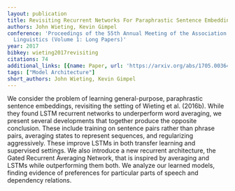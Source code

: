 ```yaml
---
layout: publication
title: Revisiting Recurrent Networks For Paraphrastic Sentence Embeddings
authors: John Wieting, Kevin Gimpel
conference: 'Proceedings of the 55th Annual Meeting of the Association for Computational
  Linguistics (Volume 1: Long Papers)'
year: 2017
bibkey: wieting2017revisiting
citations: 74
additional_links: [{name: Paper, url: 'https://arxiv.org/abs/1705.00364'}]
tags: ["Model Architecture"]
short_authors: John Wieting, Kevin Gimpel
---
```

We consider the problem of learning general-purpose, paraphrastic sentence
embeddings, revisiting the setting of Wieting et al. (2016b). While they found
LSTM recurrent networks to underperform word averaging, we present several
developments that together produce the opposite conclusion. These include
training on sentence pairs rather than phrase pairs, averaging states to
represent sequences, and regularizing aggressively. These improve LSTMs in both
transfer learning and supervised settings. We also introduce a new recurrent
architecture, the Gated Recurrent Averaging Network, that is inspired by
averaging and LSTMs while outperforming them both. We analyze our learned
models, finding evidence of preferences for particular parts of speech and
dependency relations.